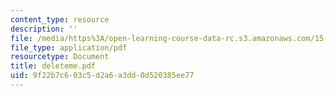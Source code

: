 ```yaml
---
content_type: resource
description: ''
file: /media/https%3A/open-learning-course-data-rc.s3.amazonaws.com/15-511-financial-accounting-summer-2004/9f22b7c603c5d2a6a3dd0d520385ee77_deleteme.pdf
file_type: application/pdf
resourcetype: Document
title: deleteme.pdf
uid: 9f22b7c6-03c5-d2a6-a3dd-0d520385ee77
---
```

